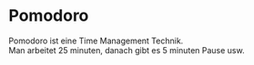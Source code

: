 # Pomodoro
Pomodoro ist eine Time Management Technik. <br>
Man arbeitet 25 minuten, danach gibt es 5 minuten Pause usw.
